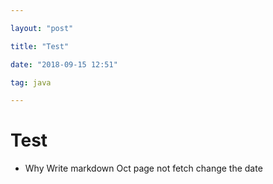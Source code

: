 ```yaml
---

layout: "post"

title: "Test"

date: "2018-09-15 12:51"

tag: java

---
```


Test
====

-	Why Write markdown Oct page not fetch change the date
